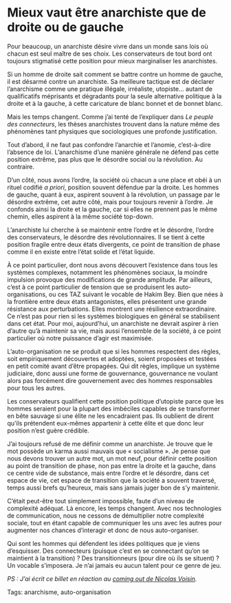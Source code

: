 # Mieux vaut être anarchiste que de droite ou de gauche

Pour beaucoup, un anarchiste désire vivre dans un monde sans lois où chacun est seul maître de ses choix. Les conservateurs de tout bord ont toujours stigmatisé cette position pour mieux marginaliser les anarchistes.

Si un homme de droite sait comment se battre contre un homme de gauche, il est désarmé contre un anarchiste. Sa meilleure tactique est de déclarer l’anarchisme comme une pratique illégale, irréaliste, utopiste… autant de qualificatifs méprisants et dégradants pour la seule alternative politique à la droite et à la gauche, à cette caricature de blanc bonnet et de bonnet blanc.

Mais les temps changent. Comme j’ai tenté de l’expliquer dans *Le peuple des connecteurs*, les thèses anarchistes trouvent dans la nature même des phénomènes tant physiques que sociologiques une profonde justification.

Tout d’abord, il ne faut pas confondre l’anarchie et l’anomie, c’est-à-dire l’absence de loi. L’anarchisme d’une manière générale ne défend pas cette position extrême, pas plus que le désordre social ou la révolution. Au contraire.

D’un côté, nous avons l’ordre, la société où chacun a une place et obéi à un rituel codifié *a priori*, position souvent défendue par la droite. Les hommes de gauche, quant à eux, aspirent souvent à la révolution, un passage par le désordre extrême, cet autre côté, mais pour toujours revenir à l’ordre. Je confonds ainsi la droite et la gauche, car si elles ne prennent pas le même chemin, elles aspirent à la même société top-down.

L’anarchiste lui cherche à se maintenir entre l’ordre et le désordre, l’ordre des conservateurs, le désordre des révolutionnaires. Il se tient à cette position fragile entre deux états divergents, ce point de transition de phase comme il en existe entre l’état solide et l’état liquide.

À ce point particulier, dont nous avons découvert l’existence dans tous les systèmes complexes, notamment les phénomènes sociaux, la moindre impulsion provoque des modifications de grande amplitude. Par ailleurs, c’est à ce point particulier de tension que se produisent les auto-organisations, ou ces TAZ suivant le vocable de Hakim Bey. Bien que nées à la frontière entre deux états antagonistes, elles présentent une grande résistance aux perturbations. Elles montrent une résilience extraordinaire. Ce n’est pas pour rien si les systèmes biologiques en général se stabilisent dans cet état. Pour moi, aujourd’hui, un anarchiste ne devrait aspirer à rien d’autre qu’à maintenir sa vie, mais aussi l’ensemble de la société, à ce point particulier où notre puissance d’agir est maximisée.

L’auto-organisation ne se produit que si les hommes respectent des règles, soit empiriquement découvertes et adoptées, soient proposées et testées en petit comité avant d’être propagées. Qui dit règles, implique un système judiciaire, donc aussi une forme de gouvernance, gouvernance ne voulant alors pas forcément dire gouvernement avec des hommes responsables pour tous les autres.

Les conservateurs qualifient cette position politique d’utopiste parce que les hommes seraient pour la plupart des imbéciles capables de se transformer en bête sauvage si une élite ne les encadraient pas. Ils oublient de dirent qu’ils prétendent eux-mêmes appartenir à cette élite et que donc leur position n’est guère crédible.

J’ai toujours refusé de me définir comme un anarchiste. Je trouve que le mot possède un karma aussi mauvais que « socialisme ». Je pense que nous devons trouver un autre mot, un mot neuf, pour définir cette position au point de transition de phase, non pas entre la droite et la gauche, dans ce centre vide de substance, mais entre l’ordre et le désordre, dans cet espace de vie, cet espace de transition que la société a souvent traversé, temps aussi brefs qu’heureux, mais sans jamais juger bon de s’y maintenir.

C’était peut-être tout simplement impossible, faute d’un niveau de complexité adéquat. Là encore, les temps changent. Avec nos technologies de communication, nous ne cessons de démultiplier notre complexité sociale, tout en étant capable de communiquer les uns avec les autres pour augmenter nos chances d’interagir et donc de nous auto-organiser.

Qui sont les hommes qui défendent les idées politiques que je viens d’esquisser. Des connecteurs (puisque c’est en se connectant qu’on se maintient à la transition) ? Des transitionneurs (pour dire où ils se situent) ? Un vocable s’imposera. Je n’ai jamais eu aucun talent pour ce genre de jeu.

*PS : J’ai écrit ce billet en réaction au [coming out de Nicolas Voisin](http://www.nuesblog.com/2009/08/15/linsurrection-des-anarnautes-ou-le-sursaut-de-la-raison/).*

Tags: anarchisme, auto-organisation